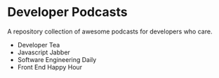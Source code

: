 # Developer Podcasts
A repository collection of awesome podcasts for developers who care.

+ Developer Tea
+ Javascript Jabber
+ Software Engineering Daily
+ Front End Happy Hour
